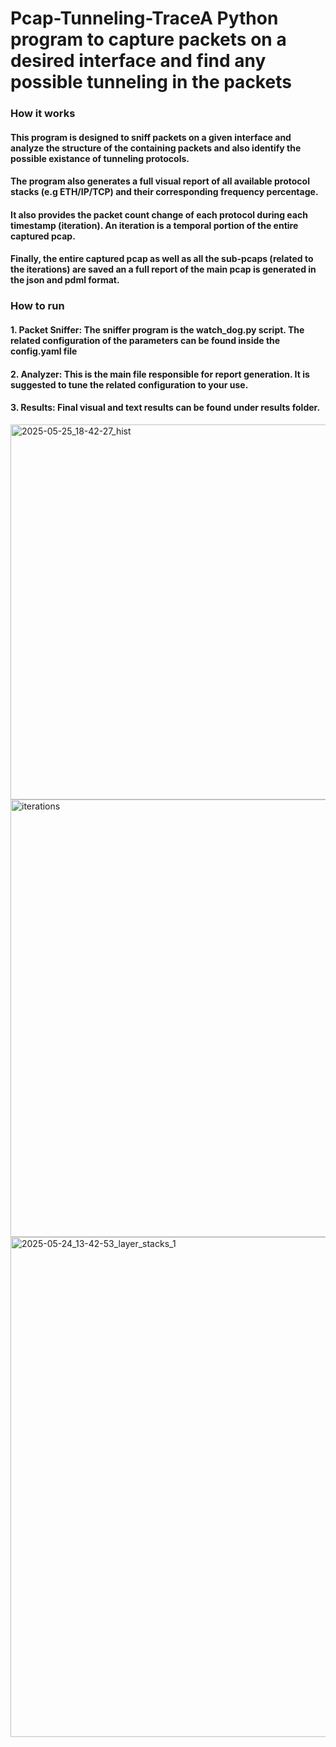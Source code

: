 # Pcap-Tunneling-TraceA Python program to capture packets on a desired interface and find any possible tunneling in the packets

### How it works
#### This program is designed to sniff packets on a given interface and analyze the structure of the containing packets and also identify the possible existance of tunneling protocols.
#### The program also generates a full visual report of all available protocol stacks (e.g ETH/IP/TCP) and their corresponding frequency percentage.
#### It also provides the packet count change of each protocol during each timestamp (iteration). An iteration is a temporal portion of the entire captured pcap.
#### Finally, the entire captured pcap as well as all the sub-pcaps (related to the iterations) are saved an a full report of the main pcap is generated in the json and pdml format.

### How to run
#### 1. Packet Sniffer: The sniffer program is the watch_dog.py script. The related configuration of the parameters can be found inside the config.yaml file
#### 2. Analyzer: This is the main file responsible for report generation. It is suggested to tune the related configuration to your use.
#### 3. Results: Final visual and text results can be found under results folder.

<img width="1000" height="600" alt="2025-05-25_18-42-27_hist" src="https://github.com/user-attachments/assets/93e2c9f8-a3b1-4782-9f61-f52a34885159" />
<img width="1400" height="700" alt="iterations" src="https://github.com/user-attachments/assets/8bfe1f1d-8e26-4b09-9172-a1216dee4d86" />
<img width="1600" height="800" alt="2025-05-24_13-42-53_layer_stacks_1" src="https://github.com/user-attachments/assets/9e49303d-fa7e-494a-8ade-a159e8b7a597" />
